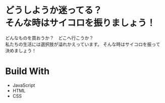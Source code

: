 # どうしようか迷ってる？<br>そんな時はサイコロを振りましょう！

どんなものを買おうか？　どこへ行こうか？<br>
私たちの生活には選択肢が溢れかえっています。
そんな時はサイコロを振って決めましょう！

# Build With

<ul>
<li>JavaScript</li>
<li>HTML</li>
<li>CSS</li>
</ul>
